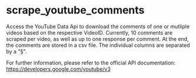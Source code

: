 # scrape_youtube_comments
 
Access the YouTube Data Api to download the comments of one or mutliple videos based on the respective VideoID. 
Currently, 10 comments are scraped per video, as well as up to one response per comment.
At the end, the comments are stored in a csv file. The individual columns are separated by a "§".

For further information, please refer to the official API documentation:
https://developers.google.com/youtube/v3


